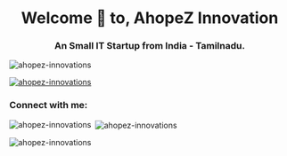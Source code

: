 <h1 align="center">Welcome 👋 to, AhopeZ Innovation</h1>
<h3 align="center">An Small IT Startup from India - Tamilnadu.</h3>

<p align="left"> <img src="https://komarev.com/ghpvc/?username=ahopez-innovations&label=Profile%20views&color=0e75b6&style=flat" alt="ahopez-innovations" /> </p>

<p align="left"> <a href="https://github.com/ryo-ma/github-profile-trophy"><img src="https://github-profile-trophy.vercel.app/?username=ahopez-innovations" alt="ahopez-innovations" /></a> </p>

<h3 align="left">Connect with me:</h3>
<p align="left">
</p>

<p><img align="left" src="https://github-readme-stats.vercel.app/api/top-langs?username=AhopeZ-Innovations&show_icons=true&locale=en&layout=compact" alt="ahopez-innovations" /></p>

<p>&nbsp;<img align="center" src="https://github-readme-stats.vercel.app/api?username=AhopeZ-Innovations&show_icons=true&locale=en" alt="ahopez-innovations" /></p>

<p><img align="center" src="https://github-readme-streak-stats.herokuapp.com/?user=AhopeZ-Innovations&" alt="ahopez-innovations" /></p>

